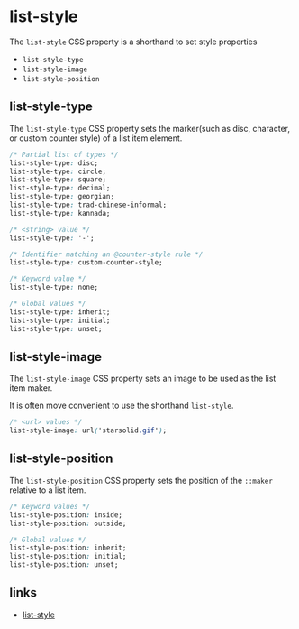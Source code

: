 # list-style

The `list-style` CSS property is a shorthand to set style properties

- `list-style-type`
- `list-style-image`
- `list-style-position`

## list-style-type

The `list-style-type` CSS property sets the marker(such as disc, character, or custom counter style) of a list item element.

```css
/* Partial list of types */
list-style-type: disc;
list-style-type: circle;
list-style-type: square;
list-style-type: decimal;
list-style-type: georgian;
list-style-type: trad-chinese-informal;
list-style-type: kannada;

/* <string> value */
list-style-type: '-';

/* Identifier matching an @counter-style rule */
list-style-type: custom-counter-style;

/* Keyword value */
list-style-type: none;

/* Global values */
list-style-type: inherit;
list-style-type: initial;
list-style-type: unset;
```

## list-style-image

The `list-style-image` CSS property sets an image to be used as the list item maker.

It is often move convenient to use the shorthand `list-style`.

```css
/* <url> values */
list-style-image: url('starsolid.gif');
```

## list-style-position

The `list-style-position` CSS property sets the position of the `::maker` relative to a list item.

```css
/* Keyword values */
list-style-position: inside;
list-style-position: outside;

/* Global values */
list-style-position: inherit;
list-style-position: initial;
list-style-position: unset;
```

## links

- [list-style](https://developer.mozilla.org/zh-CN/docs/Web/CSS/list-style)
